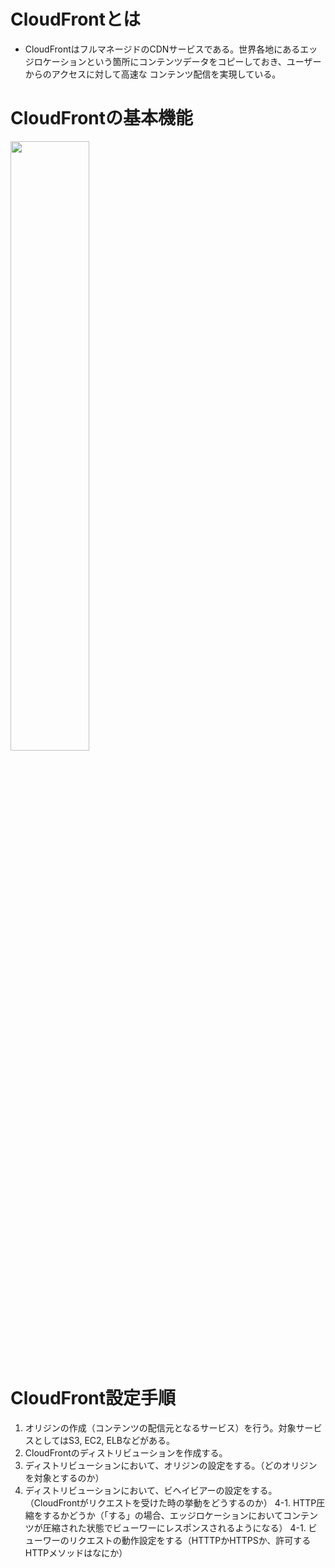 # CloudFrontとは

- CloudFrontはフルマネージドのCDNサービスである。世界各地にあるエッジロケーションという箇所にコンテンツデータをコピーしておき、ユーザーからのアクセスに対して高速な
コンテンツ配信を実現している。

# CloudFrontの基本機能
<img src="https://github.com/hiddy0329/TIL/assets/91509668/034c97d5-bca0-4648-a7a0-66d433b3937c" width="50%" height="50%">

# CloudFront設定手順

1. オリジンの作成（コンテンツの配信元となるサービス）を行う。対象サービスとしてはS3, EC2, ELBなどがある。
2. CloudFrontのディストリビューションを作成する。
3. ディストリビューションにおいて、オリジンの設定をする。（どのオリジンを対象とするのか）
4. ディストリビューションにおいて、ビヘイビアーの設定をする。（CloudFrontがリクエストを受けた時の挙動をどうするのか）
  4-1. HTTP圧縮をするかどうか（「する」の場合、エッジロケーションにおいてコンテンツが圧縮された状態でビューワーにレスポンスされるようになる）
  4-1. ビューワーのリクエストの動作設定をする（HTTTPかHTTPSか、許可するHTTPメソッドはなにか）
